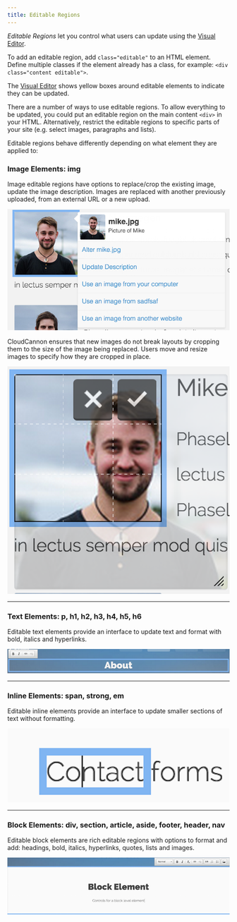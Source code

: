 ```yaml
---
title: Editable Regions
---
```


*Editable Regions* let you control what users can update using the [Visual Editor](/editing/visual-editor).

To add an editable region, add `class="editable"` to an HTML element. Define multiple classes if the element already has a class, for example: `<div class="content editable">`.

The [Visual Editor](/editing/visual-editor/) shows yellow boxes around editable elements to indicate they can be updated.

There are a number of ways to use editable regions. To allow everything to be updated, you could put an editable region on the main content `<div>` in your HTML. Alternatively, restrict the editable regions to specific parts of your site (e.g. select images, paragraphs and lists).

Editable regions behave differently depending on what element they are applied to:

### Image Elements: img

Image editable regions have options to replace/crop the existing image, update the image description. Images are replaced with another previously uploaded, from an external URL or a new upload.

![Upload Image](/img/editing/3.png)

CloudCannon ensures that new images do not break layouts by cropping them to the size of the image being replaced. Users move and resize images to specify how they are cropped in place.

![Crop](/img/editing/4.png)

---

### Text Elements: p, h1, h2, h3, h4, h5, h6

Editable text elements provide an interface to update text and format with bold, italics and hyperlinks.

![Text Elements](/img/editing/5.png)

---

### Inline Elements: span, strong, em

Editable inline elements provide an interface to update smaller sections of text without formatting.

![Inline Elements](/img/editing/6.png)

---

### Block Elements: div, section, article, aside, footer, header, nav

Editable block elements are rich editable regions with options to format and add: headings, bold, italics, hyperlinks, quotes, lists and images.

![Block Elements](/img/editing/7.png)

